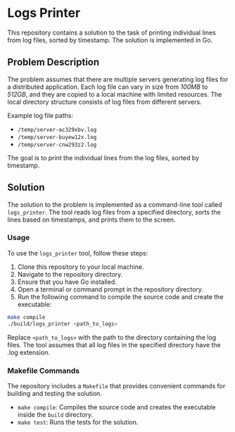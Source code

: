 # Logs Printer

This repository contains a solution to the task of printing individual lines from log files, sorted by timestamp. The solution is implemented in Go.

## Problem Description

The problem assumes that there are multiple servers generating log files for a distributed application. Each log file can vary in size from _100MB_ to _512GB_, and they are copied to a local machine with limited resources. The local directory structure consists of log files from different servers.

Example log file paths:
- `/temp/server-ac329xbv.log`
- `/temp/server-buyew12x.log`
- `/temp/server-cnw293z2.log`

The goal is to print the individual lines from the log files, sorted by timestamp.

## Solution

The solution to the problem is implemented as a command-line tool called `logs_printer`. The tool reads log files from a specified directory, sorts the lines based on timestamps, and prints them to the screen.

### Usage

To use the `logs_printer` tool, follow these steps:

1. Clone this repository to your local machine.
2. Navigate to the repository directory.
3. Ensure that you have Go installed.
4. Open a terminal or command prompt in the repository directory.
5. Run the following command to compile the source code and create the executable:
```bash
make compile
./build/logs_printer <path_to_logs>
```
Replace `<path_to_logs>` with the path to the directory containing the log files. The tool assumes that all log files in the specified directory have the .log extension.

### Makefile Commands

The repository includes a `Makefile` that provides convenient commands for building and testing the solution.

- `make compile`: Compiles the source code and creates the executable inside the `build` directory.
- `make test`: Runs the tests for the solution.

